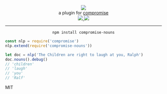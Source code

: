 <div align="center">
  <img src="https://cloud.githubusercontent.com/assets/399657/23590290/ede73772-01aa-11e7-8915-181ef21027bc.png" />

  <div>a plugin for <a href="https://github.com/spencermountain/compromise/">compromise</a></div>
  
  <!-- npm version -->
  <a href="https://npmjs.org/package/compromise-nouns">
    <img src="https://img.shields.io/npm/v/compromise-nouns.svg?style=flat-square" />
  </a>
  
  <!-- file size -->
  <a href="https://unpkg.com/spacetime/builds/compromise-nouns.min.js">
    <img src="https://badge-size.herokuapp.com/spencermountain/compromise-nouns/master/builds/compromise-nouns.min.js" />
  </a>
   <hr/>
</div>

<div align="center">
  <code>npm install compromise-nouns</code>
</div>

```js
const nlp = require('compromise')
nlp.extend(require('compromise-nouns'))

let doc = nlp('The Children are right to laugh at you, Ralph')
doc.nouns().debug()
// 'children'
// 'laugh'
// 'you'
// 'Ralf'
```


MIT